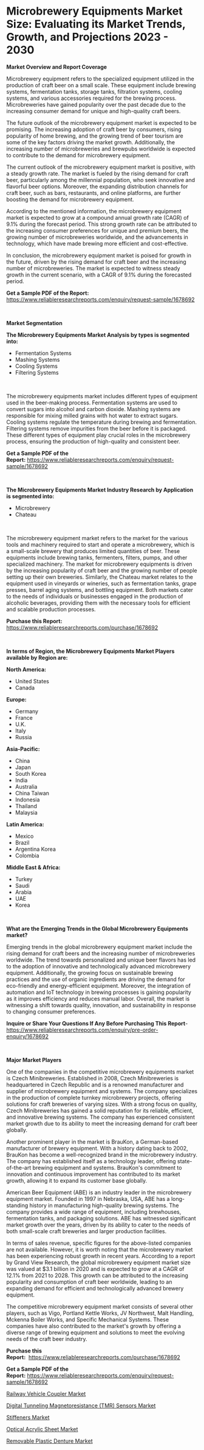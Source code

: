 <p><h1>Microbrewery Equipments Market Size: Evaluating its Market Trends, Growth, and Projections 2023 - 2030</h1></p><p><strong>Market Overview and Report Coverage</strong></p>
<p><p>Microbrewery equipment refers to the specialized equipment utilized in the production of craft beer on a small scale. These equipment include brewing systems, fermentation tanks, storage tanks, filtration systems, cooling systems, and various accessories required for the brewing process. Microbreweries have gained popularity over the past decade due to the increasing consumer demand for unique and high-quality craft beers.</p><p>The future outlook of the microbrewery equipment market is expected to be promising. The increasing adoption of craft beer by consumers, rising popularity of home brewing, and the growing trend of beer tourism are some of the key factors driving the market growth. Additionally, the increasing number of microbreweries and brewpubs worldwide is expected to contribute to the demand for microbrewery equipment.</p><p>The current outlook of the microbrewery equipment market is positive, with a steady growth rate. The market is fueled by the rising demand for craft beer, particularly among the millennial population, who seek innovative and flavorful beer options. Moreover, the expanding distribution channels for craft beer, such as bars, restaurants, and online platforms, are further boosting the demand for microbrewery equipment.</p><p>According to the mentioned information, the microbrewery equipment market is expected to grow at a compound annual growth rate (CAGR) of 9.1% during the forecast period. This strong growth rate can be attributed to the increasing consumer preferences for unique and premium beers, the growing number of microbreweries worldwide, and the advancements in technology, which have made brewing more efficient and cost-effective.</p><p>In conclusion, the microbrewery equipment market is poised for growth in the future, driven by the rising demand for craft beer and the increasing number of microbreweries. The market is expected to witness steady growth in the current scenario, with a CAGR of 9.1% during the forecasted period.</p></p>
<p><strong>Get a Sample PDF of the Report:</strong> <a href="https://www.reliableresearchreports.com/enquiry/request-sample/1678692">https://www.reliableresearchreports.com/enquiry/request-sample/1678692</a></p>
<p>&nbsp;</p>
<p><strong>Market Segmentation</strong></p>
<p><strong>The Microbrewery Equipments Market Analysis by types is segmented into:</strong></p>
<p><ul><li>Fermentation Systems</li><li>Mashing Systems</li><li>Cooling Systems</li><li>Filtering Systems</li></ul></p>
<p>&nbsp;</p>
<p><p>The microbrewery equipments market includes different types of equipment used in the beer-making process. Fermentation systems are used to convert sugars into alcohol and carbon dioxide. Mashing systems are responsible for mixing milled grains with hot water to extract sugars. Cooling systems regulate the temperature during brewing and fermentation. Filtering systems remove impurities from the beer before it is packaged. These different types of equipment play crucial roles in the microbrewery process, ensuring the production of high-quality and consistent beer.</p></p>
<p><strong>Get a Sample PDF of the Report:</strong>&nbsp;<a href="https://www.reliableresearchreports.com/enquiry/request-sample/1678692">https://www.reliableresearchreports.com/enquiry/request-sample/1678692</a></p>
<p>&nbsp;</p>
<p><strong>The Microbrewery Equipments Market Industry Research by Application is segmented into:</strong></p>
<p><ul><li>Microbrewery</li><li>Chateau</li></ul></p>
<p>&nbsp;</p>
<p><p>The microbrewery equipment market refers to the market for the various tools and machinery required to start and operate a microbrewery, which is a small-scale brewery that produces limited quantities of beer. These equipments include brewing tanks, fermenters, filters, pumps, and other specialized machinery. The market for microbrewery equipments is driven by the increasing popularity of craft beer and the growing number of people setting up their own breweries. Similarly, the Chateau market relates to the equipment used in vineyards or wineries, such as fermentation tanks, grape presses, barrel aging systems, and bottling equipment. Both markets cater to the needs of individuals or businesses engaged in the production of alcoholic beverages, providing them with the necessary tools for efficient and scalable production processes.</p></p>
<p><strong>Purchase this Report:</strong>&nbsp; <a href="https://www.reliableresearchreports.com/purchase/1678692">https://www.reliableresearchreports.com/purchase/1678692</a></p>
<p>&nbsp;</p>
<p><strong>In terms of Region, the Microbrewery Equipments Market Players available by Region are:</strong></p>
<p>
    <p> <strong> North America: </strong>
        <ul>
            <li>United States</li>
            <li>Canada</li>
        </ul>
        </p> 
    <p> <strong> Europe: </strong>
        <ul>
            <li>Germany</li>
            <li>France</li>
            <li>U.K.</li>
            <li>Italy</li>
            <li>Russia</li>
        </ul>
        </p> 
    <p> <strong> Asia-Pacific: </strong>
        <ul>
            <li>China</li>
            <li>Japan</li>
            <li>South Korea</li>
            <li>India</li>
            <li>Australia</li>
            <li>China Taiwan</li>
            <li>Indonesia</li>
            <li>Thailand</li>
            <li>Malaysia</li>
        </ul>
        </p> 
    <p> <strong> Latin America: </strong>
        <ul>
            <li>Mexico</li>
            <li>Brazil</li>
            <li>Argentina Korea</li>
            <li>Colombia</li>
        </ul>
        </p> 
    <p> <strong> Middle East & Africa: </strong>
        <ul>
            <li>Turkey</li>
            <li>Saudi</li>
            <li>Arabia</li>
            <li>UAE</li>
            <li>Korea</li>
        </ul>
    </p>
    </p>
<p>&nbsp;</p>
<p><strong>What are the Emerging Trends in the Global Microbrewery Equipments market?</strong></p>
<p><p>Emerging trends in the global microbrewery equipment market include the rising demand for craft beers and the increasing number of microbreweries worldwide. The trend towards personalized and unique beer flavors has led to the adoption of innovative and technologically advanced microbrewery equipment. Additionally, the growing focus on sustainable brewing practices and the use of organic ingredients are driving the demand for eco-friendly and energy-efficient equipment. Moreover, the integration of automation and IoT technology in brewing processes is gaining popularity as it improves efficiency and reduces manual labor. Overall, the market is witnessing a shift towards quality, innovation, and sustainability in response to changing consumer preferences.</p></p>
<p><strong>Inquire or Share Your Questions If Any Before Purchasing This Report</strong>- <a href="https://www.reliableresearchreports.com/enquiry/pre-order-enquiry/1678692">https://www.reliableresearchreports.com/enquiry/pre-order-enquiry/1678692</a></p>
<p>&nbsp;</p>
<p><strong>Major Market Players</strong></p>
<p><p>One of the companies in the competitive microbrewery equipments market is Czech Minibreweries. Established in 2008, Czech Minibreweries is headquartered in Czech Republic and is a renowned manufacturer and supplier of microbrewery equipment and systems. The company specializes in the production of complete turnkey microbrewery projects, offering solutions for craft breweries of varying sizes. With a strong focus on quality, Czech Minibreweries has gained a solid reputation for its reliable, efficient, and innovative brewing systems. The company has experienced consistent market growth due to its ability to meet the increasing demand for craft beer globally.</p><p>Another prominent player in the market is BrauKon, a German-based manufacturer of brewery equipment. With a history dating back to 2002, BrauKon has become a well-recognized brand in the microbrewery industry. The company has established itself as a technology leader, offering state-of-the-art brewing equipment and systems. BrauKon's commitment to innovation and continuous improvement has contributed to its market growth, allowing it to expand its customer base globally.</p><p>American Beer Equipment (ABE) is an industry leader in the microbrewery equipment market. Founded in 1997 in Nebraska, USA, ABE has a long-standing history in manufacturing high-quality brewing systems. The company provides a wide range of equipment, including brewhouses, fermentation tanks, and packaging solutions. ABE has witnessed significant market growth over the years, driven by its ability to cater to the needs of both small-scale craft breweries and larger production facilities.</p><p>In terms of sales revenue, specific figures for the above-listed companies are not available. However, it is worth noting that the microbrewery market has been experiencing robust growth in recent years. According to a report by Grand View Research, the global microbrewery equipment market size was valued at $3.1 billion in 2020 and is expected to grow at a CAGR of 12.1% from 2021 to 2028. This growth can be attributed to the increasing popularity and consumption of craft beer worldwide, leading to an expanding demand for efficient and technologically advanced brewery equipment.</p><p>The competitive microbrewery equipment market consists of several other players, such as Vigo, Portland Kettle Works, JV Northwest, Malt Handling, Mckenna Boiler Works, and Specific Mechanical Systems. These companies have also contributed to the market's growth by offering a diverse range of brewing equipment and solutions to meet the evolving needs of the craft beer industry.</p></p>
<p><strong>Purchase this Report:</strong>&nbsp;&nbsp;<a href="https://www.reliableresearchreports.com/purchase/1678692">https://www.reliableresearchreports.com/purchase/1678692</a></p>
<p></p>
<p><strong>Get a Sample PDF of the Report:</strong>&nbsp;<a href="https://www.reliableresearchreports.com/enquiry/request-sample/1678692">https://www.reliableresearchreports.com/enquiry/request-sample/1678692</a></p>
<p><p><a href="https://www.linkedin.com/pulse/railway-vehicle-coupler-market-research-report-provides/">Railway Vehicle Coupler Market</a></p><p><a href="https://www.linkedin.com/pulse/digital-tunneling-magnetoresistance-tmr-sensors-market/">Digital Tunneling Magnetoresistance (TMR) Sensors Market</a></p><p><a href="https://medium.com/@christopherbennett19/stiffeners-market-size-growth-forecast-2023-2030-24295f720671">Stiffeners Market</a></p><p><a href="https://medium.com/@scottford2001/optical-acrylic-sheet-market-size-growth-forecast-2023-2030-6b1ef981bc25">Optical Acrylic Sheet Market</a></p><p><a href="https://www.linkedin.com/pulse/removable-plastic-denture-market-share-amp-new-trends/">Removable Plastic Denture Market</a></p></p>